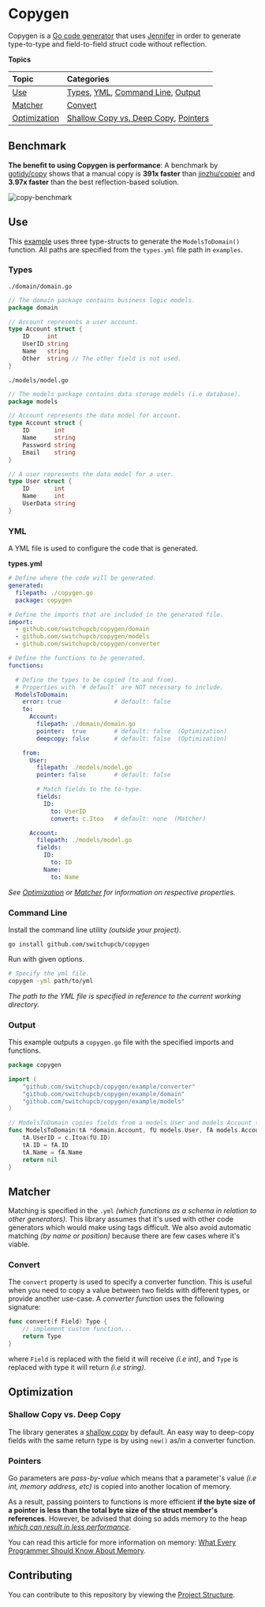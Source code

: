 # Copygen

Copygen is a [Go code generator](https://github.com/gophersgang/go-codegen) that uses [Jennifer](https://github.com/dave/jennifer) in order to generate type-to-type and field-to-field struct code without reflection.

**Topics**

| Topic                         | Categories                                                                      |
| :---------------------------- | :------------------------------------------------------------------------------ |
| [Use](#use)                   | [Types](#types), [YML](#yml), [Command Line](#command-line), [Output](#output)  |
| [Matcher](#matcher)           | [Convert](#convert)                                                             |
| [Optimization](#optimization) | [Shallow Copy vs. Deep Copy](#shallow-copy-vs-deep-copy), [Pointers](#pointers) |

## Benchmark

**The benefit to using Copygen is performance**: A benchmark by [gotidy/copy](https://github.com/gotidy/copy#benchmark) shows that a manual copy is **391x faster** than [jinzhu/copier](https://github.com/jinzhu/copier) and **3.97x faster** than the best reflection-based solution.

![copy-benchmark](https://image.prntscr.com/image/-AcdCKSQSiqmrJ4KAW_ODg.png)

## Use

This [example](https://github.com/switchupcb/copygen/blob/main/example) uses three type-structs to generate the `ModelsToDomain()` function. All paths are specified from the `types.yml` file path in `examples`.

### Types

`./domain/domain.go`

```go
// The domain package contains business logic models.
package domain

// Account represents a user account.
type Account struct {
	ID     int
	UserID string
	Name   string
	Other  string // The other field is not used.
}
```

`./models/model.go`

```go
// The models package contains data storage models (i.e database).
package models

// Account represents the data model for account.
type Account struct {
	ID       int
	Name     string
	Password string
	Email    string
}

// A user represents the data model for a user.
type User struct {
	ID       int
	Name     int
	UserData string
}
```

### YML

A YML file is used to configure the code that is generated.

**types.yml**

```yml
# Define where the code will be generated.
generated:
  filepath: ./copygen.go
  package: copygen

# Define the imports that are included in the generated file.
import:
  - github.com/switchupcb/copygen/domain
  - github.com/switchupcb/copygen/models
  - github.com/switchupcb/copygen/converter

# Define the functions to be generated.
functions:

  # Define the types to be copied (to and from).
  # Properties with `# default` are NOT necessary to include.
  ModelsToDomain:
    error: true               # default: false 
    to:
      Account:
        filepath: ./domain/domain.go
        pointer:  true        # default: false  (Optimization)
        deepcopy: false       # default: false  (Optimization)

    from:
      User:
        filepath: ./models/model.go
        pointer: false        # default: false

        # Match fields to the to-type.
        fields:
          ID:
            to: UserID
            convert: c.Itoa   # default: none  (Matcher)

      Account:
        filepath: ./models/model.go
        fields:
          ID:
            to: ID
          Name:
            to: Name
```

_See [Optimization](https://github.com/switchupcb/copygen#Optimization) or [Matcher](https://github.com/switchupcb/copygen#matcher) for information on respective properties._

### Command Line

Install the command line utility _(outside your project)_.

```
go install github.com/switchupcb/copygen
```

Run with given options.

```bash
# Specify the yml file.
copygen -yml path/to/yml
```

_The path to the YML file is specified in reference to the current working directory._

### Output

This example outputs a `copygen.go` file with the specified imports and functions.

```go
package copygen

import (
	"github.com/switchupcb/copygen/example/converter"
	"github.com/switchupcb/copygen/example/domain"
	"github.com/switchupcb/copygen/example/models"
)

// ModelsToDomain copies fields from a models User and models Account to a domain Account.
func ModelsToDomain(tA *domain.Account, fU models.User, fA models.Account) error {
	tA.UserID = c.Itoa(fU.ID)
	tA.ID = fA.ID
	tA.Name = fA.Name
	return nil
}
```

## Matcher

Matching is specified in the `.yml` _(which functions as a schema in relation to other generators)_. This library assumes that it's used with other code generators which would make using tags difficult. We also avoid automatic matching _(by name or position)_ because there are few cases where it's viable.

### Convert

The `convert` property is used to specify a converter function. This is useful when you need to copy a value between two fields with different types, or provide another use-case. A _converter function_ uses the following signature:

```go
func convert(f Field) Type {
    // implement custom function...
    return Type
}
```

where `Field` is replaced with the field it will receive _(i.e int)_, and `Type` is replaced with type it will return _(i.e string)_.

## Optimization 

### Shallow Copy vs. Deep Copy
The library generates a [shallow copy](https://en.m.wikipedia.org/wiki/Object_copying#Shallow_copy) by default. An easy way to deep-copy fields with the same return type is by using `new()` as/in a converter function.

### Pointers
Go parameters are _pass-by-value_ which means that a parameter's value _(i.e int, memory address, etc)_ is copied into another location of memory.

As a result, passing pointers to functions is more efficient **if the byte size of a pointer is less than the total byte size of the struct member's references**. However, be advised that doing so adds memory to the heap _[which can result in less performance](https://medium.com/@vCabbage/go-are-pointers-a-performance-optimization-a95840d3ef85)_. 

You can read this article for more information on memory: [What Every Programmer Should Know About Memory](https://lwn.net/Articles/250967/).

## Contributing

You can contribute to this repository by viewing the [Project Structure](CONTRIBUTING.md).
